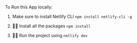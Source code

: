To Run this App locally:
1. Make sure to install Netlify CLI
  `npm install netlify-cli -g`

2. 👩‍💻 Install all the packages
   `npm install`

3. 👩‍💻 Run the project using
    `netlify dev`


